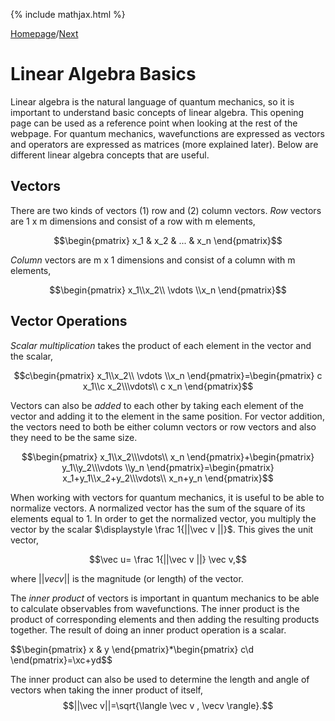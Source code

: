 {% include mathjax.html %}

[Homepage](/README.md)/[Next](Quantum_ideas.md)

# Linear Algebra Basics

Linear algebra is the natural language of quantum mechanics, so it is important to understand basic concepts of linear algebra. This opening page can be used as a reference point when looking at the rest of the webpage. For quantum mechanics, wavefunctions are expressed as vectors and operators are expressed as matrices (more explained later). Below are different linear algebra concepts that are useful.

## Vectors

There are two kinds of vectors (1) row and (2) column vectors. *Row* vectors are 1 x m dimensions and consist of a row with m elements,

$$\begin{pmatrix} x_1 & x_2 & ... & x_n
\end{pmatrix}$$

*Column* vectors are m x 1 dimensions and consist of a column with m elements, 

$$\begin{pmatrix} x_1\\x_2\\ \vdots \\x_n
\end{pmatrix}$$

## Vector Operations

*Scalar multiplication* takes the product of each element in the vector and the scalar, 

$$c\begin{pmatrix} x_1\\x_2\\ \vdots \\x_n
\end{pmatrix}=\begin{pmatrix} c x_1\\c x_2\\\vdots\\ c x_n
\end{pmatrix}$$

Vectors can also be *added* to each other by taking each element of the vector and adding it to the element in the same position. For vector addition, the vectors need to both be either column vectors or row vectors and also they need to be the same size.

$$\begin{pmatrix} x_1\\x_2\\\vdots\\ x_n
\end{pmatrix}+\begin{pmatrix} y_1\\y_2\\\vdots \\y_n
\end{pmatrix}=\begin{pmatrix} x_1+y_1\\x_2+y_2\\\vdots\\ x_n+y_n
\end{pmatrix}$$

When working with vectors for quantum mechanics, it is useful to be able to normalize vectors. A normalized vector has the sum of the square of its elements equal to 1. In order to get the normalized vector, you multiply the vector by the scalar $\displaystyle \frac
1{||\vec v ||}$. This gives the unit vector, 

$$\vec u= \frac 1{||\vec v ||} \vec v,$$

where $||vec v||$ is the magnitude (or length) of the vector. 

The *inner product* of vectors is important in quantum mechanics to be able to calculate observables from wavefunctions. The inner product is the product of corresponding elements and then adding the resulting products together. The result of doing an inner product operation is a scalar. 

$$\begin{pmatrix} x & y
\end{pmatrix}\*\begin{pmatrix} c\\d
\end(pmatrix}=\xc+yd$$

The inner product can also be used to determine the length and angle of vectors when taking the inner product of itself, $$||\vec v||=\sqrt{\langle \vec v , \vecv \rangle}.$$
